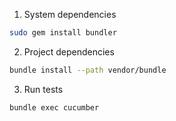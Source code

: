 1. System dependencies

```bash
sudo gem install bundler
```

2. Project dependencies
```bash
bundle install --path vendor/bundle
```

3. Run tests
```bash
bundle exec cucumber
```
